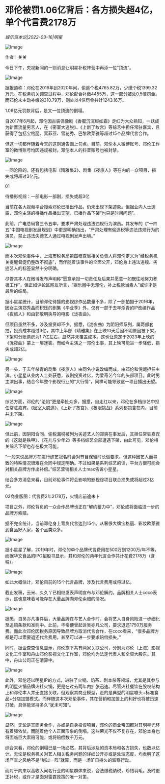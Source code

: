 # 邓伦被罚1.06亿背后：各方损失超4亿，单个代言费2178万

*娱乐资本论|2022-03-16|明星*

![Image](https://inews.gtimg.com/newsapp_bt/0/14631503378/641)

作者｜关关

今日下午，央视新闻的一则消息让明星补税阵营中再添一位“顶流”。

![Image](https://inews.gtimg.com/newsapp_bt/0/14631502070/641)

据报道称：邓伦在2019年到2020年间，偷逃个税4765.82万，少缴个税1399.32万元。在税务机关调查过程中，邓伦配合补缴4455万，这一部分被处0.5倍罚金。而邓伦未主动补缴的310.79万，则处以4倍罚金共计1243.16万。

1.06亿元罚款背后，是又一位顶流的倒塌。

自2017年6月起，邓伦因古装偶像剧《香蜜沉沉烬如霜》走红为大众熟知，一跃成为新晋流量男艺人，在《密室大逃脱》、《上新了故宫》等综艺中担任常驻嘉宾，且获得了包括宝格丽、索菲亚、雪花秀、巴黎欧莱雅等超过15个品牌代言合作。

但这一切都伴随着今天的这则通告画上句点。目前，邓伦本人微博账号、邓伦工作室的微博账号均因违规被封，邓伦本人的抖音账号也被封禁。

![Image](https://inews.gtimg.com/newsapp_bt/0/14631502065/641)

一同沦陷的，还有包括电影《晴雅集2》、剧集《夜旅人》等在内的一众项目，损失或将超过3亿元。

01

待播影视综：一部电影一部剧，损失或超3亿

当前在各大视频平台搜索邓伦已播出作品，仍未出现下架迹象。但据业内人士透露，邓伦主演的待播作品播出无望，已播作品下架“也只是时间问题”。

此前，广电总局曾三令五申，要求严肃处理违法违规行为演员。其发布的《“十四五”中国电视剧发展规划》中更是明确指出，“严肃处理有偷逃税等违法违规行为的演员，禁止违法失德艺人通过电视剧发声出境。”

![Image](https://inews.gtimg.com/newsapp_bt/0/14631502079/641)

而本次邓伦事件中，上海市税务局第四稽查局相关负责人将邓伦定义为“经税务机关提醒督促仍整改不彻底”，而伴随着该事件的全面公开，邓伦身上违法违规、劣迹艺人的标签显然十分明确。

尽管其本人在微博发布声明称“愿意承担一切责任及后果并愿意一如既往地努力积极工作”，但正如评论区网友所言，“娱乐圈中无邓伦，补上税款当素人”或许才是最后的结局。

据小星星统计，目前邓伦待播的影视综作品数量不多，除了一部拍摄于2016年，因女主演郑秀晶而积压的剧集《毕业季》外，仅有一部于去年杀青的IP改编作品《夜旅人》和由郭敬明执导的电影《泷夜曲》。

但项目虽然不多，涉及投资却不少。据悉，《泷夜曲》为阴阳师系列，属两部套拍，投资成本超过3亿，其中上半部《晴雅集》在上映10天后因不明原因被下架，下架时分账票房为1.7亿左右，显然并未覆盖成本。这也让原定于2023年上映的《泷夜曲》蒙上一层迷雾。而如今主演之一邓伦出事，其上映可能进一步降低，损失或超2亿。

![Image](https://inews.gtimg.com/newsapp_bt/0/14631502072/641)

另一头，于去年杀青的剧集《夜旅人》由同名小说改编而成，由邓伦和倪妮担任主演。小星星从业内人士处获悉，该剧投资过亿，为爱奇艺今年的头部项目。此时男主演出事，结合今年整个影视行业的“大行情”，同样可能导致这一项目播出无望。

![Image](https://inews.gtimg.com/newsapp_bt/0/14631502071/641)

综艺方面，邓伦的“沦陷”更是牵扯众多，据悉，自走红以来，邓伦在多档综艺中担任常驻嘉宾。《密室大脱逃》、《上新了故宫》、《极限挑战》系列都包含在内，目前并未下架。

![Image](https://inews.gtimg.com/newsapp_bt/0/14631502076/641)

但此前，因阴阳合同、偷税漏税被列为劣迹艺人的郑爽在事发后，其担任常驻嘉宾的《这就是铁甲》、《花儿与少年2》等多档综艺全部遭遇下架，由此可见，邓伦相关综艺下架也存在极大可能。

“一般来说品牌方在进行综艺冠名时会对节目保留时长做要求。但这种因艺人而导致的特殊情况很难在合同中规定明确。不过如果是系列综艺的话，平台方很可能会对相关品牌方作出补偿。”综艺营销相关人士max告诉小星星。

结合多方消息来看，目前邓伦事件将会影响的影视综项目联合损失或将超过3亿元。

02商业版图：代言费2年2178万，火锅店前途未卜

项目之外，邓伦背负的一众合作品牌也正在“解约蓄力中”，邓伦或将面临进一步的品牌方索赔。

据不完全统计，当前邓伦身上背负代言达到15个。从奢侈大牌宝格丽、彩妆欧莱雅到食品好人家，各个品类众多。

![Image](https://inews.gtimg.com/newsapp_bt/0/14631502064/641)

据小星星了解，2019年时，邓伦的单个品牌代言费用在500万到1200万/年不等，而据华文食品的IPO招股书显示，其和邓伦的两年代言合作共计花费2178万（含税）。

![Image](https://inews.gtimg.com/newsapp_bt/0/14631502068/641)

如此大概估计，邓伦目前的15个代言品牌，涉及代言费用或将过亿。

截止发稿，云米、久久丫已相继发表声明宣布与邓伦解约。品牌相关人士coco表示，这也意味着可能存在大量品牌向邓伦索赔的情况。

![Image](https://inews.gtimg.com/newsapp_bt/0/14631502066/641)

据悉，自吴亦凡事件后，大量品牌在与艺人合作时，会将艺人自身风险进一步细化至追赔条款和准则中。此前，华帝便曾起诉吴亦凡公司，要求退还1750万服务费。而此次邓伦因税务原因导致品牌方取消代言合作，在coco看来，“很多品牌方都是可以索要退还代言费用，甚至可以进一步要求赔偿损失。”

同时，据企查查信息显示，邓伦旗下共有两家关联公司，分别为邓伦（上海）影视文化工作室和舟山邓伦影视文化工作室，邓伦均为法定代表人和全资大股东。其中，舟山公司正在清算中。

![Image](https://inews.gtimg.com/newsapp_bt/0/14631502069/641)

此外，邓伦还以明星IP的方式，进驻了火锅、奶茶、剧本杀等领域，尤其是其参与的明星火锅品牌火社火锅，更是在过去两年内扩张迅速。尽管火社餐饮在股权结构上和邓伦本人并无直接关联，但观察其商业模型，走的是典型的明星噱头+标准食品+分店加盟模式。而伴随这本次邓伦事件，其在营销和加盟上的利好也将被迅速打破，具体能坚持多久“犹未可知”。

![Image](https://inews.gtimg.com/newsapp_bt/0/14631502080/641)

显然，无论是其商务合作，亦或是自身投资项目，邓伦的商业帝国都对其明星光环有着强依仗。而随着他个人正面形象的倒塌，这些荣光不仅不复存在，邓伦本身也将面临巨大索赔可能，或将赔偿数千万元。

综合来看，邓伦的倒塌已是一场必然，其背后涉及的资本局和各方损失，也数以亿计。无论是税务机关对艺人相关税务问题的详细公开亦或是处理态度，均表明了这场严查之风绝不是“刮过一阵”就算，而是一场旷日持久的监察行动。

而对于向来以高收入闻名行业的明星群体来说，合法缴税纳税，珍惜羽毛，及时更正补税，或许才是面对雷霆政策的唯一对策。


